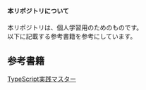 #### 本リポジトリについて
本リポジトリは、個人学習用のためのものです。  
以下に記載する参考書籍を参考にしています。 

## 参考書籍
[TypeScript実践マスター](https://www.amazon.co.jp/TypeScript%E5%AE%9F%E8%B7%B5%E3%83%9E%E3%82%B9%E3%82%BF%E3%83%BC-%E3%83%9E%E3%82%A4%E3%82%AF%E3%83%AD%E3%82%BD%E3%83%95%E3%83%88%E9%96%A2%E9%80%A3%E6%9B%B8-%E5%8F%A4%E8%B3%80-%E6%85%8E%E4%B8%80-ebook/dp/B079S45V42/ref=la_B078K9LRP2_1_4?s=books&ie=UTF8&qid=1561912554&sr=1-4)

